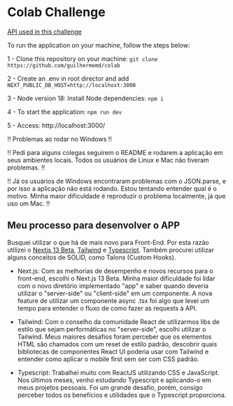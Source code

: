 # Colab Challenge

[API used in this challenge](https://randomuser.me/)

To run the application on your machine, follow the steps below:

1 - Clone this repository on your machine: `git clone https://github.com/guilhermemd/colab`

2 - Create an .env in root director and add `NEXT_PUBLIC_DB_HOST=http://localhost:3000`

3 - Node version 18: Install Node dependencies: `npm i`

4 - To start the application: `npm run dev`

5 - Access: http://localhost:3000/





:bangbang: Problemas ao rodar no Windows :bangbang:

:bangbang: Pedi para alguns colegas seguirem o README e rodarem a aplicação em seus ambientes locais. Todos os usuários de Linux e Mac não tiveram problemas. :bangbang:

:bangbang: Já os usuários de Windows encontraram problemas com o JSON.parse, e por isso a aplicação não está rodando. Estou tentando entender qual é o motivo. Minha maior dificuldade é reproduzir o problema localmente, já que uso um Mac. :bangbang:





 ## Meu processo para desenvolver o APP
 
 Busquei utilizar o que há de mais novo para Front-End. Por esta razão utilizei o [Nextjs 13 Beta](https://beta.nextjs.org/docs), [Tailwind](https://v2.tailwindcss.com/) e [Typescript](https://www.typescriptlang.org/). Também procurei utilizar alguns conceitos de SOLID, como Talons (Custom Hooks).

- Next.js: Com as melhorias de desempenho e novos recursos para o front-end, escolhi o Next.js 13 Beta. Minha maior dificuldade foi lidar com o novo diretório implementado "app" e saber quando deveria utilizar o "server-side" ou "client-side" em um componente. A nova feature de utilizar um componente async .tsx foi algo que levei um tempo para entender o fluxo de como fazer as requests à API.

- Tailwind: Com o conselho da comunidade React de utilizarmos libs de estilo que sejam performáticas no "server-side", escolhi utilizar o Tailwind. Meus maiores desafios foram perceber que os elementos HTML são chamados com um reset de estilo padrão, descobrir quais bibliotecas de componentes React UI poderia usar com Tailwind e entender como aplicar o mobile first sem ser com CSS padrão.

- Typescript: Trabalhei muito com ReactJS utilizando CSS e JavaScript. Nos últimos meses, venho estudando Typescript e aplicando-o em meus projetos pessoais. Foi um grande desafio, porém, consigo perceber todos os benefícios e utilidades que o Typescript proporciona.
